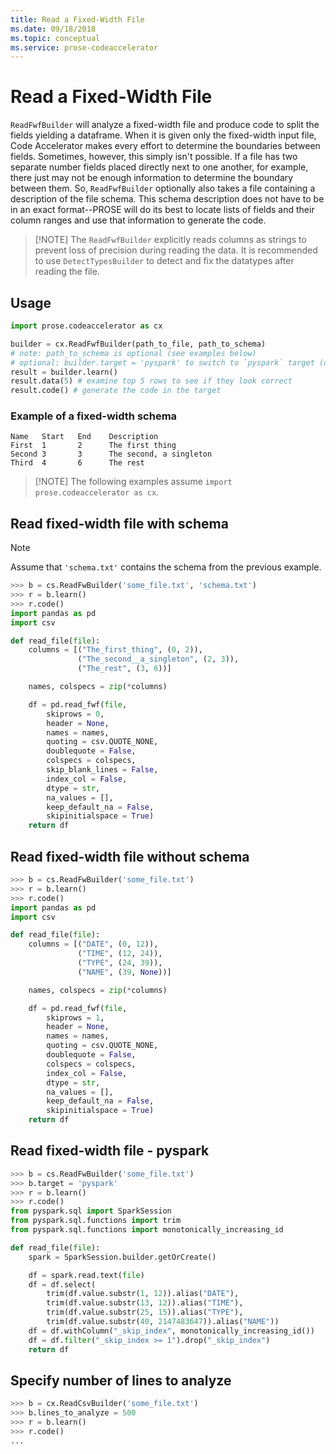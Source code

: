 ```yaml
---
title: Read a Fixed-Width File
ms.date: 09/18/2018
ms.topic: conceptual
ms.service: prose-codeaccelerator
---
```


# Read a Fixed-Width File

`ReadFwfBuilder` will analyze a fixed-width file and produce code to split the fields yielding a dataframe.  When it is
given only the fixed-width input file, Code Accelerator makes every effort to determine the boundaries between fields.
Sometimes, however, this simply isn't possible.  If a file has two separate number fields placed directly next to one
another, for example, there just may not be enough information to determine the boundary between them.  So,
`ReadFwfBuilder` optionally also takes a file containing a description of the file schema.  This schema
description does not have to be in an exact format--PROSE will do its best to locate lists of fields and their column
ranges and use that information to generate the code.

> [!NOTE] The `ReadFwfBuilder` explicitly reads columns as strings to prevent loss of precision during reading the data.
> It is recommended to use `DetectTypesBuilder` to detect and fix the datatypes after reading the file. 

## Usage

``` python
import prose.codeaccelerator as cx

builder = cx.ReadFwfBuilder(path_to_file, path_to_schema)
# note: path_to_schema is optional (see examples below)
# optional: builder.target = 'pyspark' to switch to `pyspark` target (default is 'pandas')
result = builder.learn()
result.data(5) # examine top 5 rows to see if they look correct
result.code() # generate the code in the target
```

### Example of a fixed-width schema

```
Name   Start   End    Description
First  1       2      The first thing
Second 3       3      The second, a singleton
Third  4       6      The rest
```

> [!NOTE] The following examples assume `import prose.codeaccelerator as cx`.

## Read fixed-width file with schema

> [!NOTE]
> Assume that `'schema.txt'` contains the schema from the previous example.

```python
>>> b = cs.ReadFwBuilder('some_file.txt', 'schema.txt')
>>> r = b.learn()
>>> r.code()
import pandas as pd
import csv

def read_file(file):
    columns = [("The_first_thing", (0, 2)),
               ("The_second__a_singleton", (2, 3)),
               ("The_rest", (3, 6))]

    names, colspecs = zip(*columns)

    df = pd.read_fwf(file,
        skiprows = 0,
        header = None,
        names = names,
        quoting = csv.QUOTE_NONE,
        doublequote = False,
        colspecs = colspecs,
        skip_blank_lines = False,
        index_col = False,
        dtype = str,
        na_values = [],
        keep_default_na = False,
        skipinitialspace = True)
    return df

```

## Read fixed-width file without schema

```python
>>> b = cs.ReadFwBuilder('some_file.txt')
>>> r = b.learn()
>>> r.code()
import pandas as pd
import csv

def read_file(file):
    columns = [("DATE", (0, 12)),
               ("TIME", (12, 24)),
               ("TYPE", (24, 39)),
               ("NAME", (39, None))]

    names, colspecs = zip(*columns)

    df = pd.read_fwf(file,
        skiprows = 1,
        header = None,
        names = names,
        quoting = csv.QUOTE_NONE,
        doublequote = False,
        colspecs = colspecs,
        index_col = False,
        dtype = str,
        na_values = [],
        keep_default_na = False,
        skipinitialspace = True)
    return df

```

## Read fixed-width file - pyspark

```python
>>> b = cs.ReadFwBuilder('some_file.txt')
>>> b.target = 'pyspark'
>>> r = b.learn()
>>> r.code()
from pyspark.sql import SparkSession
from pyspark.sql.functions import trim
from pyspark.sql.functions import monotonically_increasing_id

def read_file(file):
    spark = SparkSession.builder.getOrCreate()

    df = spark.read.text(file)
    df = df.select(
        trim(df.value.substr(1, 12)).alias("DATE"),
        trim(df.value.substr(13, 12)).alias("TIME"),
        trim(df.value.substr(25, 15)).alias("TYPE"),
        trim(df.value.substr(40, 2147483647)).alias("NAME"))
    df = df.withColumn("_skip_index", monotonically_increasing_id())
    df = df.filter("_skip_index >= 1").drop("_skip_index")
    return df

```


## Specify number of lines to analyze

```python
>>> b = cx.ReadCsvBuilder('some_file.txt')
>>> b.lines_to_analyze = 500
>>> r = b.learn()
>>> r.code()
...

```
